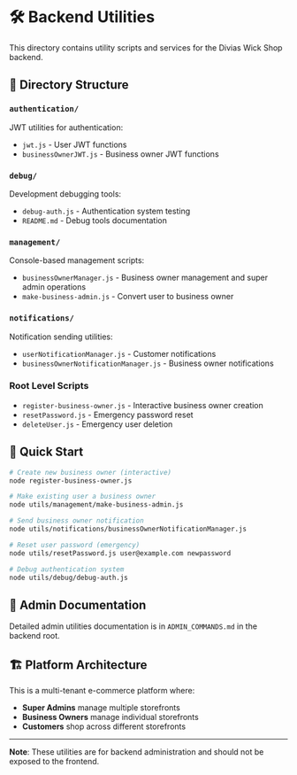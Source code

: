 # 🛠️ Backend Utilities

This directory contains utility scripts and services for the Divias Wick Shop backend.

## 📁 Directory Structure

### `authentication/`
JWT utilities for authentication:
- `jwt.js` - User JWT functions
- `businessOwnerJWT.js` - Business owner JWT functions

### `debug/`
Development debugging tools:
- `debug-auth.js` - Authentication system testing
- `README.md` - Debug tools documentation

### `management/`
Console-based management scripts:
- `businessOwnerManager.js` - Business owner management and super admin operations
- `make-business-admin.js` - Convert user to business owner

### `notifications/`
Notification sending utilities:
- `userNotificationManager.js` - Customer notifications
- `businessOwnerNotificationManager.js` - Business owner notifications

### Root Level Scripts
- `register-business-owner.js` - Interactive business owner creation
- `resetPassword.js` - Emergency password reset
- `deleteUser.js` - Emergency user deletion

## 🚀 Quick Start

```bash
# Create new business owner (interactive)
node register-business-owner.js

# Make existing user a business owner
node utils/management/make-business-admin.js

# Send business owner notification
node utils/notifications/businessOwnerNotificationManager.js

# Reset user password (emergency)
node utils/resetPassword.js user@example.com newpassword

# Debug authentication system
node utils/debug/debug-auth.js
```

## 🔐 Admin Documentation

Detailed admin utilities documentation is in `ADMIN_COMMANDS.md` in the backend root.

## 🏗️ Platform Architecture

This is a multi-tenant e-commerce platform where:
- **Super Admins** manage multiple storefronts
- **Business Owners** manage individual storefronts  
- **Customers** shop across different storefronts

---

**Note**: These utilities are for backend administration and should not be exposed to the frontend. 